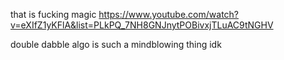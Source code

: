 that is fucking magic 
https://www.youtube.com/watch?v=eXIfZ1yKFlA&list=PLkPQ_7NH8GNJnytPOBivxjTLuAC9tNGHV

double dabble algo is such a mindblowing thing idk


